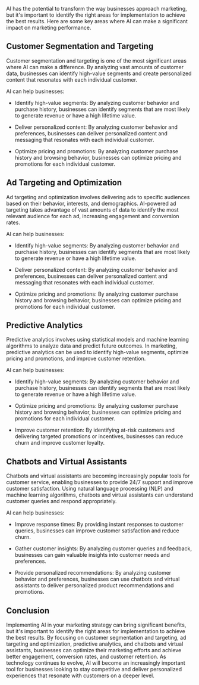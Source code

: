 
AI has the potential to transform the way businesses approach marketing, but it's important to identify the right areas for implementation to achieve the best results. Here are some key areas where AI can make a significant impact on marketing performance.

Customer Segmentation and Targeting
-----------------------------------

Customer segmentation and targeting is one of the most significant areas where AI can make a difference. By analyzing vast amounts of customer data, businesses can identify high-value segments and create personalized content that resonates with each individual customer.

AI can help businesses:

* Identify high-value segments: By analyzing customer behavior and purchase history, businesses can identify segments that are most likely to generate revenue or have a high lifetime value.

* Deliver personalized content: By analyzing customer behavior and preferences, businesses can deliver personalized content and messaging that resonates with each individual customer.

* Optimize pricing and promotions: By analyzing customer purchase history and browsing behavior, businesses can optimize pricing and promotions for each individual customer.

Ad Targeting and Optimization
-----------------------------

Ad targeting and optimization involves delivering ads to specific audiences based on their behavior, interests, and demographics. AI-powered ad targeting takes advantage of vast amounts of data to identify the most relevant audience for each ad, increasing engagement and conversion rates.

AI can help businesses:

* Identify high-value segments: By analyzing customer behavior and purchase history, businesses can identify segments that are most likely to generate revenue or have a high lifetime value.

* Deliver personalized content: By analyzing customer behavior and preferences, businesses can deliver personalized content and messaging that resonates with each individual customer.

* Optimize pricing and promotions: By analyzing customer purchase history and browsing behavior, businesses can optimize pricing and promotions for each individual customer.

Predictive Analytics
--------------------

Predictive analytics involves using statistical models and machine learning algorithms to analyze data and predict future outcomes. In marketing, predictive analytics can be used to identify high-value segments, optimize pricing and promotions, and improve customer retention.

AI can help businesses:

* Identify high-value segments: By analyzing customer behavior and purchase history, businesses can identify segments that are most likely to generate revenue or have a high lifetime value.

* Optimize pricing and promotions: By analyzing customer purchase history and browsing behavior, businesses can optimize pricing and promotions for each individual customer.

* Improve customer retention: By identifying at-risk customers and delivering targeted promotions or incentives, businesses can reduce churn and improve customer loyalty.

Chatbots and Virtual Assistants
-------------------------------

Chatbots and virtual assistants are becoming increasingly popular tools for customer service, enabling businesses to provide 24/7 support and improve customer satisfaction. Using natural language processing (NLP) and machine learning algorithms, chatbots and virtual assistants can understand customer queries and respond appropriately.

AI can help businesses:

* Improve response times: By providing instant responses to customer queries, businesses can improve customer satisfaction and reduce churn.

* Gather customer insights: By analyzing customer queries and feedback, businesses can gain valuable insights into customer needs and preferences.

* Provide personalized recommendations: By analyzing customer behavior and preferences, businesses can use chatbots and virtual assistants to deliver personalized product recommendations and promotions.

Conclusion
----------

Implementing AI in your marketing strategy can bring significant benefits, but it's important to identify the right areas for implementation to achieve the best results. By focusing on customer segmentation and targeting, ad targeting and optimization, predictive analytics, and chatbots and virtual assistants, businesses can optimize their marketing efforts and achieve better engagement, conversion rates, and customer retention. As technology continues to evolve, AI will become an increasingly important tool for businesses looking to stay competitive and deliver personalized experiences that resonate with customers on a deeper level.
